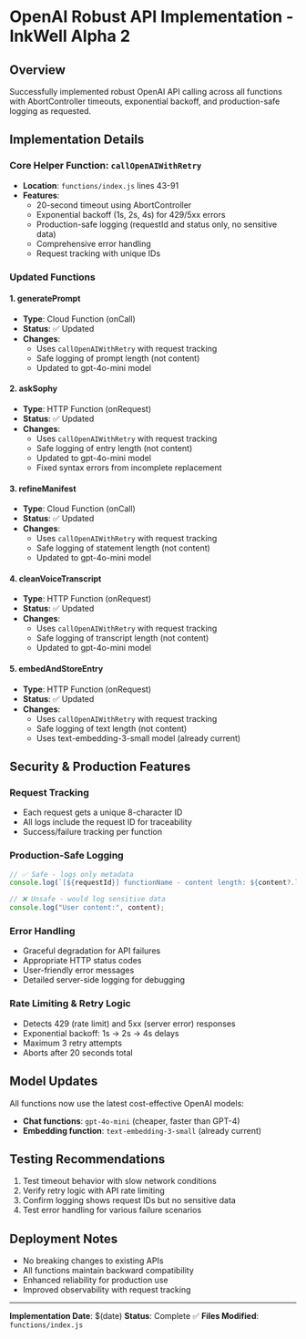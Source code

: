 # OpenAI Robust API Implementation - InkWell Alpha 2

## Overview
Successfully implemented robust OpenAI API calling across all functions with AbortController timeouts, exponential backoff, and production-safe logging as requested.

## Implementation Details

### Core Helper Function: `callOpenAIWithRetry`
- **Location**: `functions/index.js` lines 43-91
- **Features**:
  - 20-second timeout using AbortController
  - Exponential backoff (1s, 2s, 4s) for 429/5xx errors
  - Production-safe logging (requestId and status only, no sensitive data)
  - Comprehensive error handling
  - Request tracking with unique IDs

### Updated Functions

#### 1. generatePrompt
- **Type**: Cloud Function (onCall)
- **Status**: ✅ Updated
- **Changes**: 
  - Uses `callOpenAIWithRetry` with request tracking
  - Safe logging of prompt length (not content)
  - Updated to gpt-4o-mini model

#### 2. askSophy
- **Type**: HTTP Function (onRequest)
- **Status**: ✅ Updated
- **Changes**:
  - Uses `callOpenAIWithRetry` with request tracking
  - Safe logging of entry length (not content)
  - Updated to gpt-4o-mini model
  - Fixed syntax errors from incomplete replacement

#### 3. refineManifest
- **Type**: Cloud Function (onCall)
- **Status**: ✅ Updated
- **Changes**:
  - Uses `callOpenAIWithRetry` with request tracking
  - Safe logging of statement length (not content)
  - Updated to gpt-4o-mini model

#### 4. cleanVoiceTranscript
- **Type**: HTTP Function (onRequest)
- **Status**: ✅ Updated
- **Changes**:
  - Uses `callOpenAIWithRetry` with request tracking
  - Safe logging of transcript length (not content)
  - Updated to gpt-4o-mini model

#### 5. embedAndStoreEntry
- **Type**: HTTP Function (onRequest)
- **Status**: ✅ Updated
- **Changes**:
  - Uses `callOpenAIWithRetry` with request tracking
  - Safe logging of text length (not content)
  - Uses text-embedding-3-small model (already current)

## Security & Production Features

### Request Tracking
- Each request gets a unique 8-character ID
- All logs include the request ID for traceability
- Success/failure tracking per function

### Production-Safe Logging
```javascript
// ✅ Safe - logs only metadata
console.log(`[${requestId}] functionName - content length: ${content?.length || 0} chars`);

// ❌ Unsafe - would log sensitive data
console.log("User content:", content);
```

### Error Handling
- Graceful degradation for API failures
- Appropriate HTTP status codes
- User-friendly error messages
- Detailed server-side logging for debugging

### Rate Limiting & Retry Logic
- Detects 429 (rate limit) and 5xx (server error) responses
- Exponential backoff: 1s → 2s → 4s delays
- Maximum 3 retry attempts
- Aborts after 20 seconds total

## Model Updates
All functions now use the latest cost-effective OpenAI models:
- **Chat functions**: `gpt-4o-mini` (cheaper, faster than GPT-4)
- **Embedding function**: `text-embedding-3-small` (already current)

## Testing Recommendations
1. Test timeout behavior with slow network conditions
2. Verify retry logic with API rate limiting
3. Confirm logging shows request IDs but no sensitive data
4. Test error handling for various failure scenarios

## Deployment Notes
- No breaking changes to existing APIs
- All functions maintain backward compatibility
- Enhanced reliability for production use
- Improved observability with request tracking

---
**Implementation Date**: $(date)
**Status**: Complete ✅
**Files Modified**: `functions/index.js`
